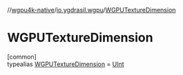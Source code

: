 //[wgpu4k-native](../../../index.md)/[io.ygdrasil.wgpu](../index.md)/[WGPUTextureDimension](index.md)

# WGPUTextureDimension

[common]\
typealias [WGPUTextureDimension](index.md) = [UInt](https://kotlinlang.org/api/core/kotlin-stdlib/kotlin/-u-int/index.html)